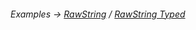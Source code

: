 ###### Examples -> [RawString](../../examples/rawString.md) / [RawString Typed](../../examples/rawString-typed.md)